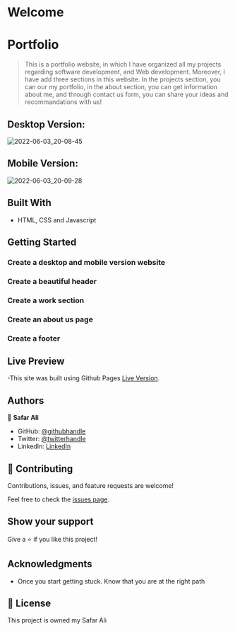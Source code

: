 # Welcome

# Portfolio

> This is a portfolio website, in which I have organized all my projects regarding software development, and Web development. Moreover, I have add three sections in this website. In the projects section, you can our my portfolio, in the about section, you can get information about me, and through contact us form, you can share your ideas and recommandations with us!

## Desktop Version:

![2022-06-03_20-08-45](https://user-images.githubusercontent.com/78845635/171881943-a7a913da-9c3c-4d23-baca-3702c78ebe1a.jpg)


## Mobile Version:

![2022-06-03_20-09-28](https://user-images.githubusercontent.com/78845635/171881978-6c03b8a0-70dc-436c-8dde-0acd4240cb80.jpg)



## Built With

- HTML, CSS and Javascript


## Getting Started

### Create a desktop and mobile version website

### Create a beautiful header

### Create a work section

### Create an about us page

### Create a footer


## Live Preview

-This site was built using Github Pages [Live Version](https://safar1212.github.io/Portfolio/).



## Authors

👤 **Safar Ali**

- GitHub: [@githubhandle](https://github.com/safar1212)
- Twitter: [@twitterhandle](https://twitter.com/safarali999)
- LinkedIn: [LinkedIn](https://linkedin.com/in/safar-ali999)

## 🤝 Contributing

Contributions, issues, and feature requests are welcome!

Feel free to check the [issues page](../../issues/).

## Show your support

Give a ⭐️ if you like this project!

## Acknowledgments


- Once you start getting stuck. Know that you are at the right path


## 📝 License

This project is owned my Safar Ali
